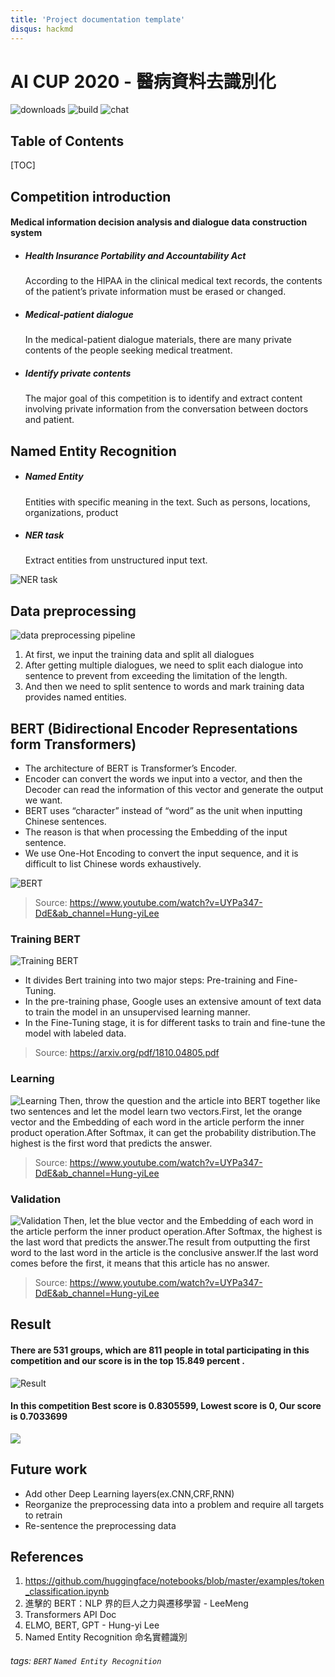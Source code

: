 ```yaml
---
title: 'Project documentation template'
disqus: hackmd
---
```


AI CUP 2020 - 醫病資料去識別化
===
![downloads](https://img.shields.io/github/downloads/atom/atom/total.svg)
![build](https://img.shields.io/appveyor/ci/:user/:repo.svg)
![chat](https://img.shields.io/discord/:serverId.svg)

## Table of Contents

[TOC]

## Competition introduction

#### Medical information decision analysis and dialogue data construction system

* ##### Health Insurance Portability and Accountability Act
    According to the HIPAA in the clinical medical text records, the contents of the patient’s private information must be erased or changed.
* ##### Medical-patient dialogue 
    In the medical-patient dialogue materials, there are many private contents of the people seeking medical treatment.
* ##### Identify private contents
    The major goal of this competition is to identify and extract content involving private information from the conversation between doctors and patient.


Named Entity Recognition
---

* ##### Named Entity
    Entities with specific meaning in the text. Such as persons, locations, organizations, product
* ##### NER task
    Extract entities from unstructured input text.
    
![NER task](https://i.imgur.com/UKfMu07.png)


Data preprocessing
---
![data preprocessing pipeline](https://i.imgur.com/VD4nkVN.png)

1. At first, we input the training data and split all dialogues
1. After getting multiple dialogues, we need to split each dialogue into sentence to prevent from exceeding the limitation of the length.
1. And then we need to split sentence to words and mark training data provides named entities.


BERT (Bidirectional Encoder Representations form Transformers) 
---
* The architecture of BERT is Transformer’s Encoder.
* Encoder can convert the words we input into a vector, and then the Decoder can read the information of this vector and generate the output we want.
* BERT uses “character” instead of “word” as the unit when inputting Chinese sentences.
* The reason is that when processing the Embedding of the input sentence.
* We use One-Hot Encoding to convert the input sequence, and it is difficult to list Chinese words exhaustively.

![BERT](https://i.imgur.com/dcWSSVX.png)
> Source: https://www.youtube.com/watch?v=UYPa347-DdE&ab_channel=Hung-yiLee

### Training BERT
![Training BERT](https://i.imgur.com/Oz4pSWV.png)
* It divides Bert training into two major steps: Pre-training and Fine-Tuning. 
* In the pre-training phase, Google uses an extensive amount of text data to train the model in an unsupervised learning manner. 
* In the Fine-Tuning stage, it is for different tasks to train and fine-tune the model with labeled data.
>Source: https://arxiv.org/pdf/1810.04805.pdf

### Learning
![Learning](https://i.imgur.com/NOSzN9o.png)
Then, throw the question and the article into BERT together like two sentences and let the model learn two vectors.First, let the orange vector and the Embedding of each word in the article perform the inner product operation.After Softmax, it can get the probability distribution.The highest is the first word that predicts the answer.
>Source: https://www.youtube.com/watch?v=UYPa347-DdE&ab_channel=Hung-yiLee

### Validation
![Validation](https://i.imgur.com/SGYvmOR.png)
Then, let the blue vector and the Embedding of each word in the article perform the inner product operation.After Softmax, the highest is the last word that predicts the answer.The result from outputting the first word to the last word in the article is the conclusive answer.If the last word comes before the first, it means that this article has no answer.
>Source: https://www.youtube.com/watch?v=UYPa347-DdE&ab_channel=Hung-yiLee

Result
---
#### There are 531 groups, which are 811 people in total participating in this competition and our score is in the top 15.849 percent .
![Result](https://i.imgur.com/RiuJxLc.png)
#### In this competition Best score is 0.8305599, Lowest score is 0, Our score is 0.7033699
![](https://i.imgur.com/8sE3nd2.png)

Future work
---
* Add other Deep Learning layers(ex.CNN,CRF,RNN)
* Reorganize the preprocessing data into a problem and require all targets to retrain
* Re-sentence the preprocessing data


## References

1. https://github.com/huggingface/notebooks/blob/master/examples/token_classification.ipynb
1. 進擊的 BERT：NLP 界的巨人之力與遷移學習 - LeeMeng
1. Transformers API Doc
1. ELMO, BERT, GPT - Hung-yi Lee
1. Named Entity Recognition 命名實體識別


###### tags: `BERT` `Named Entity Recognition`
